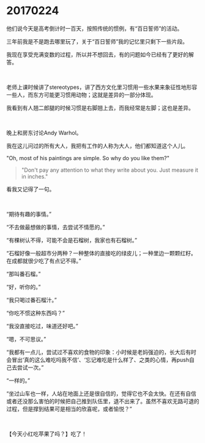 # 20170224

他们说今天是高考倒计时一百天，按照传统的惯例，有“百日誓师”的活动。

三年前我是不是跑去哪里玩了，关于“百日誓师”我的记忆里只剩下一些片段。

我现在享受充满变数的过程，所以并不想回去，有的问题如今已经有了更好的解答。

<br/>

老师上课时候讲了stereotypes，讲了西方文化里习惯用一些水果来象征性地形容一些人，而东方可能更习惯用动物；这就是差异的一部分体现。

我看到有人翘二郎腿的时候习惯是右脚翘上去，而我经常是左脚；这也是差异。

<br/>

晚上和房东讨论Andy Warhol。

我在这儿问过的所有大人，我把有工作的人称为大人，他们都知道这个人儿。

"Oh, most of his paintings are simple. So why do you like them?"

> "Don't pay any attention to what they write about you. Just measure it in inches."

看我又记得了一句。

<br/>

“期待有趣的事情。”

“不去做最想做的事情，去尝试不情愿的。”

“有棵树认不得，可能不会是石榴树，我家也有石榴树。”

“石榴好像一般超市分两种？一种整体的直接吃的绿皮儿；一种里边一颗颗红籽。在成都就很少吃了有点记不得。”

“那叫番石榴。”

“好，听你的。”

“我只喝过番石榴汁。”

“你吃不惯这种东西吗？”

“我没直接吃过，味道还好吧。”

“嗯，不可思议。”

“我都有一点儿，尝试过不喜欢的食物的印象：小时候是老妈强迫的，长大后有时会冒出‘真的这么难吃吗我不信’、‘忘记难吃是什么样了、之类的心情，再push自己去尝试一次。”

“一样的。”

“坐过山车也一样，人站在地面上还是很自信的，觉得它也不会太快。在还有自信或者还没那么害怕的时候把自己推到队伍里，退不出来了。虽然不喜欢无路可退的过程，但是撑到结果可是相当的欣喜呢，或者愉悦？”

<br/>

【今天小红吃苹果了吗？】吃了！